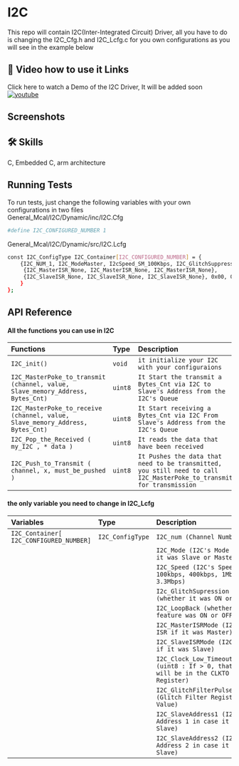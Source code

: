 
# I2C

This repo will contain I2C(Inter-Integrated Circuit) Driver,
all you have to do is changing the I2C_Cfg.h and I2C_Lcfg.c for you own configurations as you will see in the example below

## 🔗 Video how to use it Links
Click here to watch a Demo of the I2C Driver, It will be added soon
[![youtube](https://img.shields.io/youtube/views/T1rNExItZcU?style=social)]()


## Screenshots



## 🛠 Skills
C, Embedded C, arm architecture

## Running Tests

To run tests, just change the following variables with your own configurations in two files <br>
General_Mcal/I2C/Dynamic/inc/I2C.Cfg


```bash
#define I2C_CONFIGURED_NUMBER 1
```
General_Mcal/I2C/Dynamic/src/I2C.Lcfg

```bash
const I2C_ConfigType I2C_Container[I2C_CONFIGURED_NUMBER] = {
    {I2C_NUM_1, I2C_ModeMaster, I2cSpeed_SM_100Kbps, I2C_GlitchSuppression_OFF, I2C_LoopBack_OFF,
     {I2C_MasterISR_None, I2C_MasterISR_None, I2C_MasterISR_None},
     {I2C_SlaveISR_None, I2C_SlaveISR_None, I2C_SlaveISR_None}, 0x00, 0x00, 0x7B, 0xF1
    }
};
```


## API Reference

#### All the functions you can use in I2C


| Functions | Type     | Description                |
| :-------- | :------- | :------------------------- |
| `I2C_init()` | `void` | `it initialize your I2C with your configuraions`|
| `I2C_MasterPoke_to_transmit (channel, value, Slave_memory_Address, Bytes_Cnt)` | `uint8` | `It Start the transmit a Bytes_Cnt via I2C to Slave's Address from the I2C's Queue` |
| `I2C_MasterPoke_to_receive (channel, value, Slave_memory_Address, Bytes_Cnt)` | `uint8` | `It Start receiving a Bytes_Cnt via I2C From Slave's Address from the I2C's Queue` |
| `I2C_Pop_the_Received ( my_I2C , * data )` | `uint8` | `It reads the data that have been received`
| `I2C_Push_to_Transmit ( channel, x, must_be_pushed )` | `uint8` | `It Pushes the data that need to be transmitted, you still need to call I2C_MasterPoke_to_transmit for transmission` |

#### the only variable you need to change in I2C_Lcfg
| Variables | Type     | Description                       |
| :-------- | :------- | :-------------------------------- |
| `I2C_Container[ I2C_CONFIGURED_NUMBER] `      | `I2C_ConfigType` | `I2C_num (Channel Number)` |
| | |`I2C_Mode (I2C's Mode wheter it was Slave or Master)` |
| | |`I2C_Speed (I2C's Speed, 100kbps, 400kbps, 1Mbps or 3.3Mbps)` |
| | |`I2c_GlitchSupression (whether it was ON or OFF)` |
| | |`I2C_LoopBack (whether that feature was ON or OFF)` |
| | |`I2C_MasterISRMode (I2C's ISR if it was Master)` |
| | |`I2C_SlaveISRMode (I2C's ISR if it was Slave)` |
| | |`I2C_Clock_Low_Timeout_Count (uint8 : If > 0, that value will be in the CLKTO Register)` |
| | |`I2C_GlitchFilterPulseWidth (Glitch Filter Register Value)` |
| | |`I2C_SlaveAddress1 (I2C's Address 1 in case it was Slave)` |
| | |`I2C_SlaveAddress2 (I2C's Address 2 in case it was Slave)` |

